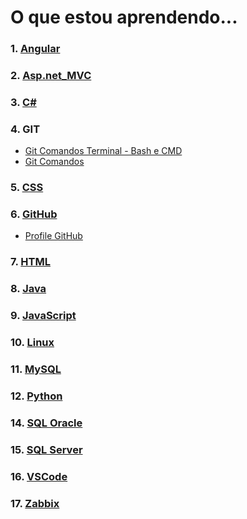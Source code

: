 # O que estou aprendendo...

### 1. [Angular](*******)
### 2. [Asp.net_MVC](https://github.com/PamelaRondina/step-by-step/tree/main/asp.net_MVC)
### 3. [C#](https://github.com/PamelaRondina/step-by-step/tree/main/c%23)
### 4. GIT
  - [Git Comandos Terminal - Bash e CMD](https://github.com/PamelaRondina/step-by-step/tree/main/comandos_terminal/Git%20Bash%20-%20Linux#comandos-git-bash-e-git-cmd)
  - [Git Comandos](https://github.com/PamelaRondina/step-by-step/tree/main/comandos_terminal/Git%20Bash%20-%20Linux#comandos-git)

### 5. [CSS](https://github.com/PamelaRondina/step-by-step/tree/main/css)
### 6. [GitHub](https://github.com/PamelaRondina/step-by-step/tree/main/github)
  - [Profile GitHub](https://github.com/PamelaRondina/step-by-step/tree/main/profile_github) 
### 7. [HTML](https://github.com/PamelaRondina/step-by-step/tree/main/html) 
### 8. [Java](https://github.com/PamelaRondina/step-by-step/tree/main/java) 
### 9. [JavaScript](https://github.com/PamelaRondina/step-by-step/tree/main/javascript) 
### 10. [Linux](https://github.com/PamelaRondina/step-by-step/tree/main/linux) 
### 11. [MySQL](https://github.com/PamelaRondina/step-by-step/tree/main/mysql) 
### 12. [Python](https://github.com/PamelaRondina/step-by-step/tree/main/python) 
### 14. [SQL Oracle](https://github.com/PamelaRondina/step-by-step/tree/main/sql_oracle) 
### 15. [SQL Server](https://github.com/PamelaRondina/step-by-step/tree/main/sql_server) 
### 16. [VSCode](https://github.com/PamelaRondina/step-by-step/tree/main/vscode) 
### 17. [Zabbix](https://github.com/PamelaRondina/step-by-step/tree/main/zabbix) 

